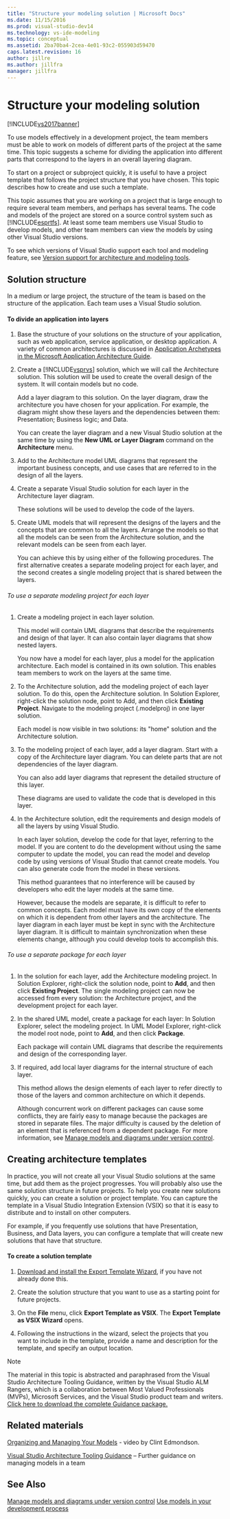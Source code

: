 ```yaml
---
title: "Structure your modeling solution | Microsoft Docs"
ms.date: 11/15/2016
ms.prod: visual-studio-dev14
ms.technology: vs-ide-modeling
ms.topic: conceptual
ms.assetid: 2ba70ba4-2cea-4e01-93c2-055903d59470
caps.latest.revision: 16
author: jillre
ms.author: jillfra
manager: jillfra
---
```


# Structure your modeling solution

[!INCLUDE[vs2017banner](../includes/vs2017banner.md)]

To use models effectively in a development project, the team members must be able to work on models of different parts of the project at the same time. This topic suggests a scheme for dividing the application into different parts that correspond to the layers in an overall layering diagram.

To start on a project or subproject quickly, it is useful to have a project template that follows the project structure that you have chosen. This topic describes how to create and use such a template.

This topic assumes that you are working on a project that is large enough to require several team members, and perhaps has several teams. The code and models of the project are stored on a source control system such as [!INCLUDE[esprtfs](../includes/esprtfs-md.md)]. At least some team members use Visual Studio to develop models, and other team members can view the models by using other Visual Studio versions.

To see which versions of Visual Studio support each tool and modeling feature, see [Version support for architecture and modeling tools](../modeling/what-s-new-for-design-in-visual-studio.md#VersionSupport).

## Solution structure

In a medium or large project, the structure of the team is based on the structure of the application. Each team uses a Visual Studio solution.

#### To divide an application into layers

1. Base the structure of your solutions on the structure of your application, such as web application, service application, or desktop application. A variety of common architectures is discussed in [Application Archetypes in the Microsoft Application Architecture Guide](/previous-versions/msp-n-p/ee658107(v=pandp.10)).

2. Create a [!INCLUDE[vsprvs](../includes/vsprvs-md.md)] solution, which we will call the Architecture solution. This solution will be used to create the overall design of the system. It will contain models but no code.

    Add a layer diagram to this solution. On the layer diagram, draw the architecture you have chosen for your application. For example, the diagram might show these layers and the dependencies between them: Presentation; Business logic; and Data.

    You can create the layer diagram and a new Visual Studio solution at the same time by using the **New UML or Layer Diagram** command on the **Architecture** menu.

3. Add to the Architecture model UML diagrams that represent the important business concepts, and use cases that are referred to in the design of all the layers.

4. Create a separate Visual Studio solution for each layer in the Architecture layer diagram.

    These solutions will be used to develop the code of the layers.

5. Create UML models that will represent the designs of the layers and the concepts that are common to all the layers. Arrange the models so that all the models can be seen from the Architecture solution, and the relevant models can be seen from each layer.

    You can achieve this by using either of the following procedures. The first alternative creates a separate modeling project for each layer, and the second creates a single modeling project that is shared between the layers.

###### To use a separate modeling project for each layer

1. Create a modeling project in each layer solution.

    This model will contain UML diagrams that describe the requirements and design of that layer. It can also contain layer diagrams that show nested layers.

    You now have a model for each layer, plus a model for the application architecture. Each model is contained in its own solution. This enables team members to work on the layers at the same time.

2. To the Architecture solution, add the modeling project of each layer solution. To do this, open the Architecture solution. In Solution Explorer, right-click the solution node, point to Add, and then click **Existing Project**. Navigate to the modeling project (.modelproj) in one layer solution.

    Each model is now visible in two solutions: its "home" solution and the Architecture solution.

3. To the modeling project of each layer, add a layer diagram. Start with a copy of the Architecture layer diagram. You can delete parts that are not dependencies of the layer diagram.

    You can also add layer diagrams that represent the detailed structure of this layer.

    These diagrams are used to validate the code that is developed in this layer.

4. In the Architecture solution, edit the requirements and design models of all the layers by using Visual Studio.

    In each layer solution, develop the code for that layer, referring to the model. If you are content to do the development without using the same computer to update the model, you can read the model and develop code by using versions of Visual Studio that cannot create models. You can also generate code from the model in these versions.

    This method guarantees that no interference will be caused by developers who edit the layer models at the same time.

    However, because the models are separate, it is difficult to refer to common concepts. Each model must have its own copy of the elements on which it is dependent from other layers and the architecture. The layer diagram in each layer must be kept in sync with the Architecture layer diagram. It is difficult to maintain synchronization when these elements change, although you could develop tools to accomplish this.

###### To use a separate package for each layer

1. In the solution for each layer, add the Architecture modeling project. In Solution Explorer, right-click the solution node, point to **Add**, and then click **Existing Project**. The single modeling project can now be accessed from every solution: the Architecture project, and the development project for each layer.

2. In the shared UML model, create a package for each layer: In Solution Explorer, select the modeling project. In UML Model Explorer, right-click the model root node, point to **Add**, and then click **Package**.

    Each package will contain UML diagrams that describe the requirements and design of the corresponding layer.

3. If required, add local layer diagrams for the internal structure of each layer.

    This method allows the design elements of each layer to refer directly to those of the layers and common architecture on which it depends.

    Although concurrent work on different packages can cause some conflicts, they are fairly easy to manage because the packages are stored in separate files. The major difficulty is caused by the deletion of an element that is referenced from a dependent package. For more information, see [Manage models and diagrams under version control](../modeling/manage-models-and-diagrams-under-version-control.md).

## Creating architecture templates

In practice, you will not create all your Visual Studio solutions at the same time, but add them as the project progresses. You will probably also use the same solution structure in future projects.  To help you create new solutions quickly, you can create a solution or project template. You can capture the template in a Visual Studio Integration Extension (VSIX) so that it is easy to distribute and to install on other computers.

For example, if you frequently use solutions that have Presentation, Business, and Data layers, you can configure a template that will create new solutions that have that structure.

#### To create a solution template

1. [Download and install the Export Template Wizard](https://marketplace.visualstudio.com/items?itemName=VisualStudioProductTeam.ExportTemplateWizard), if you have not already done this.

2. Create the solution structure that you want to use as a starting point for future projects.

3. On the **File** menu, click **Export Template as VSIX**. The **Export Template as VSIX Wizard** opens.

4. Following the instructions in the wizard, select the projects that you want to include in the template, provide a name and description for the template, and specify an output location.

> [!NOTE]
> The material in this topic is abstracted and paraphrased from the Visual Studio Architecture Tooling Guidance, written by the Visual Studio ALM Rangers, which is a collaboration between Most Valued Professionals (MVPs), Microsoft Services, and the Visual Studio product team and writers. [Click here to download the complete Guidance package.](https://archive.codeplex.com/?p=vsarchitectureguide)

## Related materials

[Organizing and Managing Your Models](https://channel9.msdn.com/blogs/clinted/uml-with-vs-2010-part-9-organizing-and-managing-your-models) - video by Clint Edmondson.

[Visual Studio Architecture Tooling Guidance](../modeling/visual-studio-architecture-tooling-guidance.md) – Further guidance on managing models in a team

## See Also

[Manage models and diagrams under version control](../modeling/manage-models-and-diagrams-under-version-control.md)
[Use models in your development process](../modeling/use-models-in-your-development-process.md)
